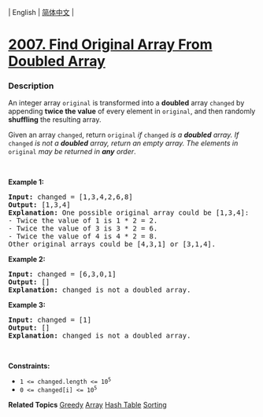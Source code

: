 | English | [简体中文](README.md) |

# [2007. Find Original Array From Doubled Array](https://leetcode.cn/problems/find-original-array-from-doubled-array)
 ### Description
<p>An integer array <code>original</code> is transformed into a <strong>doubled</strong> array <code>changed</code> by appending <strong>twice the value</strong> of every element in <code>original</code>, and then randomly <strong>shuffling</strong> the resulting array.</p>

<p>Given an array <code>changed</code>, return <code>original</code><em> if </em><code>changed</code><em> is a <strong>doubled</strong> array. If </em><code>changed</code><em> is not a <strong>doubled</strong> array, return an empty array. The elements in</em> <code>original</code> <em>may be returned in <strong>any</strong> order</em>.</p>

<p>&nbsp;</p>
<p><strong class="example">Example 1:</strong></p>

<pre>
<strong>Input:</strong> changed = [1,3,4,2,6,8]
<strong>Output:</strong> [1,3,4]
<strong>Explanation:</strong> One possible original array could be [1,3,4]:
- Twice the value of 1 is 1 * 2 = 2.
- Twice the value of 3 is 3 * 2 = 6.
- Twice the value of 4 is 4 * 2 = 8.
Other original arrays could be [4,3,1] or [3,1,4].
</pre>

<p><strong class="example">Example 2:</strong></p>

<pre>
<strong>Input:</strong> changed = [6,3,0,1]
<strong>Output:</strong> []
<strong>Explanation:</strong> changed is not a doubled array.
</pre>

<p><strong class="example">Example 3:</strong></p>

<pre>
<strong>Input:</strong> changed = [1]
<strong>Output:</strong> []
<strong>Explanation:</strong> changed is not a doubled array.
</pre>

<p>&nbsp;</p>
<p><strong>Constraints:</strong></p>

<ul>
	<li><code>1 &lt;= changed.length &lt;= 10<sup>5</sup></code></li>
	<li><code>0 &lt;= changed[i] &lt;= 10<sup>5</sup></code></li>
</ul>

**Related Topics**  [Greedy](https://leetcode.cn/tag/greedy) [Array](https://leetcode.cn/tag/array) [Hash Table](https://leetcode.cn/tag/hash-table) [Sorting](https://leetcode.cn/tag/sorting) 